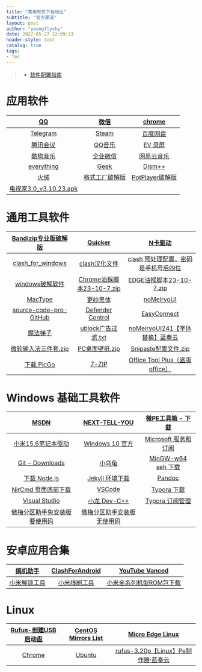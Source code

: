 ```yaml
---
title: "常用软件下载地址"
subtitle: "官方渠道"
layout: post
author: "youngflysky"
date: 2022-05-27 22:09:13
header-style: text
catalog: true
tags:
- Tec
---
```


>- [软件配置指南](https://youngflysky.fun/2022/07/11/%E8%A3%85%E6%9C%BA%E9%85%8D%E7%BD%AE%E8%AF%B4%E6%98%8E/)

# 应用软件

|        [QQ](https://im.qq.com/index/#downloadAnchor)         |                [微信](https://weixin.qq.com/)                |     [chrome](https://www.google.com/intl/zh-CN/chrome/)      |
| :----------------------------------------------------------: | :----------------------------------------------------------: | :----------------------------------------------------------: |
|          [Telegram](https://desktop.telegram.org/)           | [Steam ](https://store.steampowered.com/about/Steam?l=schinese) |          [百度网盘](https://pan.baidu.com/download)          |
|     [腾讯会议](https://source.meeting.qq.com/download/)      | [QQ音乐](https://y.qq.com/download/welcome_pc_v15/index.html?ADTAG=YQQ) |               [EV 录屏](https://www.ieway.cn/)               |
|           [酷狗音乐](https://download.kugou.com/)            |    [企业微信](https://work.weixin.qq.com/#indexDownload)     |        [网易云音乐](https://music.163.com/#/download)        |
|        [everything](https://www.voidtools.com/zh-cn/)        |        [Geek](https://geekuninstaller.pro/download/)         | [Dism++](https://github.com/Chuyu-Team/Dism-Multi-language/releases/tag/v10.1.1002.1) |
|         [火绒](https://www.huorong.cn/person5.html)          | [格式工厂破解版](https://youngflysky.lanzoul.com/iowPK1atmh2h) | [PotPlayer破解版](https://youngflysky.lanzoul.com/ia3xU1atluli) |
| [电视家3.0_v3.10.23.apk](https://youngflysky.lanzoul.com/ixoRw1di5gyd) |                                                              |                                                              |

# 通用工具软件

| [Bandizip专业版破解版](https://youngflysky.lanzoul.com/i5PDJ1dmb87i) |         [ Quicker](https://getquicker.net/Download)          | [N卡驱动](https://www.nvidia.cn/Download/index.aspx?lang=cn) |
| :----------------------------------------------------------: | :----------------------------------------------------------: | :----------------------------------------------------------: |
| [clash_for_windows](https://github.com/Fndroid/clash_for_windows_pkg/releases) | [clash汉化文件](https://sabrinathings.lanzoui.com/b01hweblc) | [clash 预处理配置，密码是手机号后四位](https://youngflysky.lanzoul.com/iBsAm1atnitg) |
| [windows破解软件](https://youngflysky.lanzoul.com/iClOX14a3kih) | [Chrome油猴脚本23-10-7.zip](https://youngflysky.lanzoul.com/iE5pC1b0gbni) | [EDGE油猴脚本23-10-7.zip](https://youngflysky.lanzoul.com/iA6Hn1b0gdsf) |
|             [MacType](https://www.mactype.net/)              | [更纱黑体](https://github.com/be5invis/Sarasa-Gothic/releases) | [noMeiryoUI ](https://github.com/Tatsu-syo/noMeiryoUI/releases) |
| [source-code-pro · GitHub](https://github.com/adobe-fonts/source-code-pro/releases) | [Defender Control](https://www.sordum.org/downloads/?st-defender-control) | [EasyConnect](https://vpn.shiep.edu.cn/com/installClient.html#auto-common) |
|   [魔法梯子](https://youngflysky.lanzoul.com/i9aBu1atm5dg)   | [ublock广告过滤.txt](https://youngflysky.lanzoul.com/iaCOK1b0gsxa) | [noMeiryoUI241【字体替换】蓝奏云](https://youngflysky.lanzoul.com/i2nMH1b0hrkh) |
| [微软输入法三件套.zip](https://youngflysky.lanzoul.com/iJMEK1b0gsyb) | [PC桌面壁纸.zip](https://youngflysky.lanzoul.com/iUlqf1b0gsvi) | [Snipaste配置文件.zip](https://youngflysky.lanzoul.com/iNx3R1b0gswj) |
| [下载 PicGo](https://github.com/Molunerfinn/PicGo/releases)  |         [7-ZIP](https://www.7-zip.org/download.html)         | [Office Tool Plus（盗版office）](https://otp.landian.vip/zh-cn/download.html) |

# Windows 基础工具软件

|              [MSDN](https://msdn.itellyou.cn/)               |     [NEXT-TELL-YOU](https://next.itellyou.cn/Original/#)     |  [微PE工具箱 - 下载](https://www.wepe.com.cn/download.html)  |
| :----------------------------------------------------------: | :----------------------------------------------------------: | :----------------------------------------------------------: |
| [小米15.6笔记本驱动](https://www.mi.com/service/bijiben/drivers/15) | [Windows 10 官方](https://www.microsoft.com/zh-cn/software-download/windows10%20) | [Microsoft 服务和订阅](https://account.microsoft.com/services) |
|       [Git - Downloads](https://git-scm.com/downloads)       |         [小乌龟](https://tortoisegit.org/download/)          | [MinGW-w64 seh 下载](https://sourceforge.net/projects/mingw-w64/files/mingw-w64/mingw-w64-release/) |
|     [下载  Node.js](https://nodejs.org/zh-cn/download/)      |   [Jekyll 环境下载](https://rubyinstaller.org/downloads/)    |         [Pandoc](https://pandoc.org/installing.html)         |
| [NirCmd 页面底部下载](http://www.nirsoft.net/utils/nircmd.html) |       [VSCode](https://code.visualstudio.com/download)       |              [Typora  下载](https://typora.io/)              |
| [Visual Studio](https://visualstudio.microsoft.com/zh-hans/vs/older-downloads/) |           [小龙 Dev-C++](https://devcpp.gitee.io/)           | [Typora 订阅管理](https://secure.2co.com/myaccount/?version=new) |
| [傲梅分区助手免安装版要使用码](https://www.disktool.cn/download.html) | [傲梅分区助手安装版无使用码](https://www.disktool.cn/download-adfree.html) |                                                              |

# 安卓应用合集

|            [搞机助手](https://lsdy.top/gjzs)             | [ClashForAndroid](https://github.com/Kr328/ClashForAndroid/releases) |         [YouTube Vanced](https://youtubevanced.com/)         |
| :------------------------------------------------------: | :----------------------------------------------------------: | :----------------------------------------------------------: |
| [小米解锁工具](http://www.miui.com/unlock/download.html) | [小米线刷工具](http://bigota.d.miui.com/tools/MiFlashSetup201612220.msi) | [小米全系列机型ROM包下载](https://web.vip.miui.com/page/info/mio/mio/detail?postId=5896315&app_version=dev.20220427&ref=share&channel=Share) |

# Linux

|     [Rufus-创建USB启动盘](https://rufus.ie/zh/)     | [CentOS Mirrors List](http://isoredirect.centos.org/centos/7/isos/x86_64/) | [Micro Edge Linux](https://www.microsoft.com/zh-cn/edge#evergreen) |
| :-------------------------------------------------: | :----------------------------------------------------------: | :----------------------------------------------------------: |
| [Chrome](https://www.google.com/intl/zh-CN/chrome/) |       [Ubuntu](https://cn.ubuntu.com/download/desktop)       | [rufus-3.20p【Linux】Pe制作器·蓝奏云](https://youngflysky.lanzoul.com/idsE01b0hfhc) |

